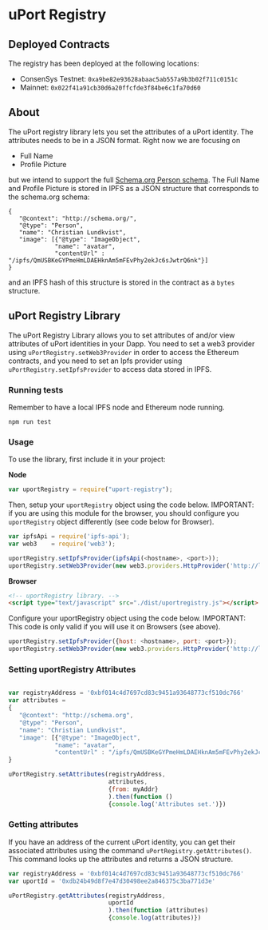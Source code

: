 # uPort Registry

## Deployed Contracts

The registry has been deployed at the following locations:

- ConsenSys Testnet: `0xa9be82e93628abaac5ab557a9b3b02f711c0151c`
- Mainnet: `0x022f41a91cb30d6a20ffcfde3f84be6c1fa70d60`

## About

The uPort registry library lets you set the attributes of a uPort identity. The attributes needs to be in a JSON format. Right now we are focusing on

* Full Name
* Profile Picture

but we intend to support the full [Schema.org Person schema](http://schema.org/Person). The Full Name and Profile Picture is stored in IPFS as a JSON structure that corresponds to the schema.org schema:

```
{
   "@context": "http://schema.org/",
   "@type": "Person",
   "name": "Christian Lundkvist",
   "image": [{"@type": "ImageObject",
             "name": "avatar",
             "contentUrl" : "/ipfs/QmUSBKeGYPmeHmLDAEHknAm5mFEvPhy2ekJc6sJwtrQ6nk"}]
}
```

and an IPFS hash of this structure is stored in the contract as a `bytes` structure.

## uPort Registry Library

The uPort Registry Library allows you to set attributes of and/or view attributes of uPort identities in your Dapp. You need to set a web3 provider using `uPortRegistry.setWeb3Provider` in order to access the Ethereum contracts, and you need to set an Ipfs provider using `uPortRegistry.setIpfsProvider` to access data stored in IPFS.

### Running tests

Remember to have a local IPFS node and Ethereum node running.

```
npm run test
```

### Usage

To use the library, first include it in your project:

**Node**


```javascript
var uportRegistry = require("uport-registry");
```

Then, setup your `uportRegistry` object using the code
below. IMPORTANT: if you are using this module for the browser, you
should configure you `uportRegistry` object differently (see code
below for Browser).

```javascript
var ipfsApi = require('ipfs-api');
var web3    = require('web3');

uportRegistry.setIpfsProvider(ipfsApi(<hostname>, <port>));
uportRegistry.setWeb3Provider(new web3.providers.HttpProvider('http://localhost:8545'));
```

**Browser**

```html
<!-- uportRegistry library. -->
<script type="text/javascript" src="./dist/uportregistry.js"></script>
```

Configure your uportRegistry object using the code below. IMPORTANT:
This code is only valid if you will use it on Browsers (see above).

```javascript
uportRegistry.setIpfsProvider({host: <hostname>, port: <port>});
uportRegistry.setWeb3Provider(new web3.providers.HttpProvider('http://localhost:8545'));
```

### Setting uportRegistry Attributes

```javascript

var registryAddress = '0xbf014c4d7697cd83c9451a93648773cf510dc766'
var attributes =
{
   "@context": "http://schema.org",
   "@type": "Person",
   "name": "Christian Lundkvist",
   "image": [{"@type": "ImageObject",
             "name": "avatar",
             "contentUrl" : "/ipfs/QmUSBKeGYPmeHmLDAEHknAm5mFEvPhy2ekJc6sJwtrQ6nk"}]
}

uPortRegistry.setAttributes(registryAddress,
                            attributes,
                            {from: myAddr}
                            ).then(function ()
                            {console.log('Attributes set.')})
```

### Getting attributes

If you have an address of the current uPort identity, you can get their associated attributes using the command `uPortRegistry.getAttributes()`. This command looks up the attributes and returns a JSON structure.

```javascript
var registryAddress = '0xbf014c4d7697cd83c9451a93648773cf510dc766'
var uportId = '0xdb24b49d8f7e47d30498ee2a846375c3ba771d3e'

uPortRegistry.getAttributes(registryAddress,
                            uportId
                            ).then(function (attributes)
                            {console.log(attributes)})
```

